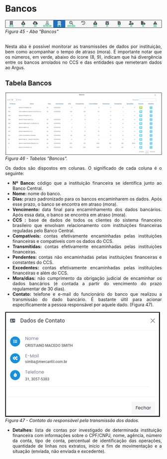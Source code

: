 # Bancos

![Aba "Bancos"](img/AbaBancos.png)<br>
*Figura 45 - Aba "Bancos"* <br><br>

<p style="text-align: justify;">Nesta aba é possível monitorar as transmissões de dados por instituição, bem como acompanhar o tempo de atraso (mora). É importante notar que os números, em verde, abaixo do ícone (8, 9), indicam que há divergência entre os bancos arrolados no CCS e das entidades que remeteram dados ao Argus. </p>

## Tabela Bancos 
![Contas Relacionadas](img/TabelaBancos.png)<br>
*Figura 46 -  Tabelas "Bancos".* <br>

<p style="text-align: justify;">Os dados são dispostos em colunas. O significado de cada coluna é o seguinte: </p>
<ul style="text-align: justify;" >
<li><strong>Nº Banco: </strong>  código que a instituição financeira se identifica junto ao Banco Central.  </li>
<li><strong>Nome:</strong> nome do banco. </li>
<li><strong>Dias: </strong> prazo padronizado para os bancos encaminharem os dados. Após esse prazo, o banco se encontra em atraso (mora).</li>
<li><strong>Vencimento: </strong> data final para encaminhamento dos dados bancários. Após essa data, o banco se encontra em atraso (mora). </li>
<li><strong>CCS : </strong>  base de dados de todos os clientes do sistema financeiro brasileiro que envolvam relacionamento com instituições financeiras reguladas pelo Banco Central. </li>
<li><strong>Compatíveis: </strong> contas efetivamente encaminhadas pelas instituições financeiras e compatíveis com os dados do CCS. </li> 
<li><strong>Transmitidas: </strong>contas efetivamente encaminhadas pelas instituições financeiras.</li>
<li><strong>Pendentes: </strong>contas não encaminhadas pelas instituições financeiras e constantes do CCS. </li>
<li><strong>Excedentes: </strong>contas efetivamente encaminhadas pelas instituições financeiras e além do CCS.  </li>
<li><strong>Mora/dias: </strong> não cumprimento da obrigação judicial de encaminhar os dados bancários (é contada a partir do vencimento do prazo regulamentar de 30 dias).</li>
<li><strong>Contato:</strong> telefone e e-mail do funcionário do banco que realizou a transmissão do dado bancário. É bastante últil para acionar especificamente a pessoa responsável por aquele dado. (Figura 47). </strong> </li>
</ul>

![Contas Relacionadas](img/BancosContato.png)<br>
*Figura 47 -  Contato do responsável pela transmissão dos dados.* <br>
 
<ul style="text-align: justify;" >
<li><strong>Detalhes: </strong>lista de contas por investigado de determinada instituição financeira com informações sobre o CPF/CNPJ, nome, agência, número da conta, tipo de conta, percentual de identificação das operações, quantidade de linhas nos extratos, início e fim de movimentação e a situação (enviada, não enviada e excedente).  </li>
</ul>

